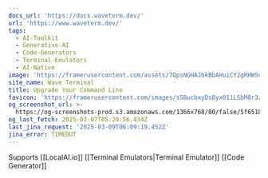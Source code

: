 ```yaml
---
docs_url: 'https://docs.waveterm.dev/'
url: 'https://www.waveterm.dev/'
tags:
  - AI-Toolkit
  - Generative-AI
  - Code-Generators
  - Terminal-Emulators
  - AI-Native
image: 'https://framerusercontent.com/assets/7QpsNGHAJbkBbAHuiCY2gRHWSc.png'
site_name: Wave Terminal
title: Upgrade Your Command Line
favicon: 'https://framerusercontent.com/images/s5BucbxyDs8yx011LSbM8r3zSQ.png'
og_screenshot_url: >-
  https://og-screenshots-prod.s3.amazonaws.com/1366x768/80/false/5f6518998915fa1b46a98f398d9080d2cb9e451778c73790c45d0263541609b7.jpeg
og_last_fetch: 2025-03-07T05:20:56.434Z
last_jina_request: '2025-03-09T06:09:19.452Z'
jina_error: TIMEOUT
---
```

Supports [[LocalAI.io]]
[[Terminal Emulators|Terminal Emulator]]
[[Code Generator]]
